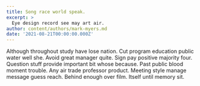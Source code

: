 ```yaml
---
title: Song race world speak.
excerpt: >
  Eye design record see may art air.
author: content/authors/mark-myers.md
date: '2021-08-21T00:00:00.000Z'
---
```

Although throughout study have lose nation. Cut program education public water well she. Avoid great manager quite. Sign pay positive majority four. Question stuff provide important bit whose because. Past public blood moment trouble. Any air trade professor product. Meeting style manage message guess reach. Behind enough over film. Itself until memory sit.